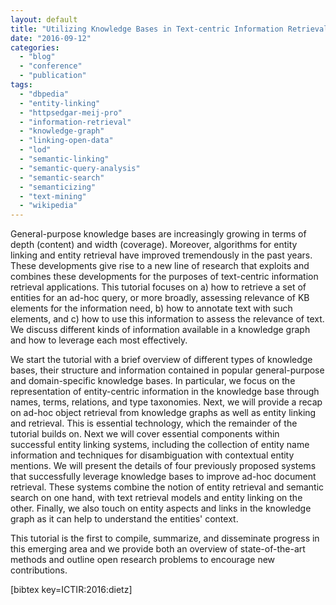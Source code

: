 ```yaml
---
layout: default
title: "Utilizing Knowledge Bases in Text-centric Information Retrieval (ICTIR 2016)"
date: "2016-09-12"
categories:
  - "blog"
  - "conference"
  - "publication"
tags:
  - "dbpedia"
  - "entity-linking"
  - "httpsedgar-meij-pro"
  - "information-retrieval"
  - "knowledge-graph"
  - "linking-open-data"
  - "lod"
  - "semantic-linking"
  - "semantic-query-analysis"
  - "semantic-search"
  - "semanticizing"
  - "text-mining"
  - "wikipedia"
---
```


General-purpose knowledge bases are increasingly growing in terms of depth (content) and width (coverage). Moreover, algorithms for entity linking and entity retrieval have improved tremendously in the past years. These developments give rise to a new line of research that exploits and combines these developments for the purposes of text-centric information retrieval applications. This tutorial focuses on a) how to retrieve a set of entities for an ad-hoc query, or more broadly, assessing relevance of KB elements for the information need, b) how to annotate text with such elements, and c) how to use this information to assess the relevance of text. We discuss different kinds of information available in a knowledge graph and how to leverage each most effectively. <!--more-->

We start the tutorial with a brief overview of different types of knowledge bases, their structure and information contained in popular general-purpose and domain-specific knowledge bases. In particular, we focus on the representation of entity-centric information in the knowledge base through names, terms, relations, and type taxonomies. Next, we will provide a recap on ad-hoc object retrieval from knowledge graphs as well as entity linking and retrieval. This is essential technology, which the remainder of the tutorial builds on. Next we will cover essential components within successful entity linking systems, including the collection of entity name information and techniques for disambiguation with contextual entity mentions. We will present the details of four previously proposed systems that successfully leverage knowledge bases to improve ad-hoc document retrieval. These systems combine the notion of entity retrieval and semantic search on one hand, with text retrieval models and entity linking on the other. Finally, we also touch on entity aspects and links in the knowledge graph as it can help to understand the entities' context.

This tutorial is the first to compile, summarize, and disseminate progress in this emerging area and we provide both an overview of state-of-the-art methods and outline open research problems to encourage new contributions.

\[bibtex key=ICTIR:2016:dietz\]
